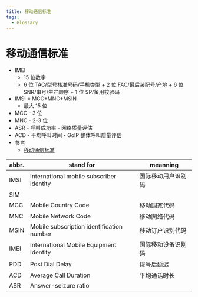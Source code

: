 ```yaml
---
title: 移动通信标准
tags:
  - Glossary
---
```


# 移动通信标准

- IMEI
  - 15 位数字
  - 6 位 TAC/型号核准号码/手机类型 + 2 位 FAC/最后装配号/产地 + 6 位 SNR/串号/生产顺序 + 1 位 SP/备用校验码
- IMSI = MCC+MNC+MSIN
  - 最大 15 位
- MCC - 3 位
- MNC - 2-3 位
- ASR - 呼叫成功率 - 网络质量评估
- ACD - 平均呼叫时间 - GoIP 整体呼叫质量评估
- 参考
  - [移动通信标准](https://zh.wikipedia.org/wiki/Category:移动通信标准)

| abbr. | stand for                                 | meanning           |
| ----- | ----------------------------------------- | ------------------ |
| IMSI  | International mobile subscriber identity  | 国际移动用户识别码 |
| SIM   |
| MCC   | Mobile Country Code                       | 移动国家代码       |
| MNC   | Mobile Network Code                       | 移动网络代码       |
| MSIN  | Mobile subscription identification number | 移动订户识别代码   |
| IMEI  | International Mobile Equipment Identity   | 国际移动设备识别码 |
| PDD   | Post Dial Delay                           | 拨号后延迟         |
| ACD   | Average Call Duration                     | 平均通话时长       |
| ASR   | Answer-seizure ratio                      |
